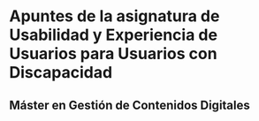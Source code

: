 # Apuntes de la asignatura de Usabilidad y Experiencia de Usuarios para Usuarios con Discapacidad
## Máster en Gestión de Contenidos Digitales

